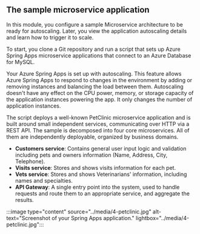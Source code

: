 ## The sample microservice application

In this module, you configure a sample Microservice architecture to be ready for autoscaling. Later, you view the application autoscaling details and learn how to trigger it to scale.

To start, you clone a Git repository and run a script that sets up Azure Spring Apps microservice applications that connect to an Azure Database for MySQL.

Your Azure Spring Apps is set up with autoscaling. This feature allows Azure Spring Apps to respond to changes in the environment by adding or removing instances and balancing the load between them. Autoscaling doesn't have any effect on the CPU power, memory, or storage capacity of the application instances powering the app. It only changes the number of application instances.

The script deploys a well-known PetClinic microservice application and is built around small independent services, communicating over HTTP via a REST API. The sample is decomposed into four core microservices. All of them are independently deployable, organized by business domains.

- **Customers service**: Contains general user input logic and validation including pets and owners information (Name, Address, City, Telephone).
- **Visits service**: Stores and shows visits information for each pet.
- **Vets service**: Stores and shows Veterinarians' information, including names and specialties.
- **API Gateway**: A single entry point into the system, used to handle requests and route them to an appropriate service, and aggregate the results.

:::image type="content" source="../media/4-petclinic.jpg" alt-text="Screenshot of your Spring Apps application." lightbox="../media/4-petclinic.jpg":::
